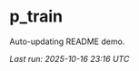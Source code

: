 # p_train

Auto-updating README demo.

<!--START_SECTION:status-->
_Last run: 2025-10-16 23:16 UTC_
<!--END_SECTION:status-->

























































































































































































































































































































































































































































































































































































































































































































































































































































































































































































































































































































































































































































































































































